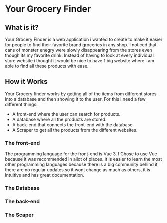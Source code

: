 # Your Grocery Finder

## What is it?
Your Grocery Finder is a web application i wanted to create to make it easier for people to find their favorite brand groceries in any shop. I noticed that cans of monster enegry were slowly disappearing from the stores even though its my favorite drink. Instead of having to look at every individual store website i thought it would be nice to have 1 big website where i am able to find all these products with ease.

## How it Works
Your Grocery finder works by getting all of the items from different stores into a database and then showing it to the user.
For this i need a few different things:
+ A front-end where the user can search for products.
+ A database where all the products are stored.
+ A back-end that connects the front-end with the database.
+ A Scraper to get all the products from the different websites.

### The front-end
The programming language for the front-end is Vue 3. I Chose to use Vue because it was recommended in allot of places. It is easier to learn the most other programming languages because there is a big community behind it, there are no regular updates so it wont change as much as others, it is intuitive and has great documentation.

### The Database

### The back-end

### The Scaper

